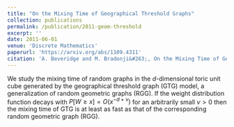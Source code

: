```yaml
---
title: "On the Mixing Time of Geographical Threshold Graphs"
collection: publications
permalink: /publication/2011-geom-threshold
excerpt: ''
date: 2011-06-01
venue: 'Discrete Mathematics'
paperurl: 'https://arxiv.org/abs/1109.4311'
citation: 'A. Beveridge and M. Bradonji&#263;, On the Mixing Time of Geographical Threshold Graphs, Discrete Mathematics, Vol. 311, No. 23-24 (2011) , p. 2637-2649.'
---
```


We study the mixing time of random graphs in the $d$-dimensional toric unit cube generated by the geographical threshold graph (GTG) model, a generalization of random geometric graphs (RGG).
If the weight distribution function decays with $P[W≥x]=O(x^{-d+\nu})$ for an arbitrarily small $\nu >0$ 
then the mixing time of GTG is at least as fast as that of the corresponding random geometric graph (RGG).

